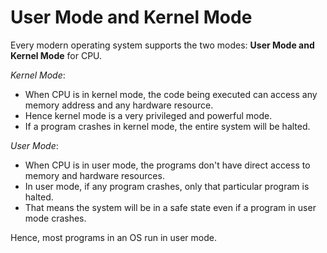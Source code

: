 # User Mode and Kernel Mode

Every modern operating system supports the two modes: **User Mode and Kernel Mode** for CPU.

*Kernel Mode*:
- When CPU is in kernel mode, the code being executed can access any memory address and any hardware resource.
- Hence kernel mode is a very privileged and powerful mode.
- If a program crashes in kernel mode, the entire system will be halted.


*User Mode*:
- When CPU is in user mode, the programs don't have direct access to memory and hardware resources.
- In user mode, if any program crashes, only that particular program is halted.
- That means the system will be in a safe state even if a program in user mode crashes.


Hence, most programs in an OS run in user mode.